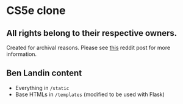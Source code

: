 # CS5e clone

## All rights belong to their respective owners.

Created for archival reasons. Please see [this](https://redd.it/uj0ghb) reddit post for more information.

## Ben Landin content

 - Everything in `/static`
 - Base HTMLs in `/templates` (modified to be used with Flask)

